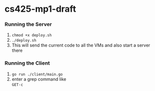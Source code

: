 # cs425-mp1-draft

### Running the Server

1. `chmod +x deploy.sh`
2. `./deploy.sh`
3. This will send the current code to all the VMs and also start a server there

### Running the Client

1. `go run ./client/main.go`
2. enter a grep command like  
    `GET-c`
